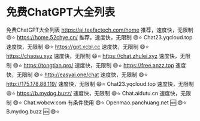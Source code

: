 # 免费ChatGPT大全列表
免费ChatGPT大全列表
https://ai.teefactech.com/home  推荐，速度快，无限制	😄⭐
https://home.52chye.cn/	推荐，速度快，无限制	😄⭐
Chat23.yqcloud.top	速度快，无限制	😄⭐
https://gpt.xcbl.cc	速度快，无限制	😄⭐
https://chaosu.xyz	速度快，无限制	😄⭐
https://chat.zhulei.xyz	速度快，无限制	😄⭐
https://tongtian.pro/	速度快，无限制	😄⭐
https://free.anzz.top	速度快，无限制	😄⭐
http://easyai.one/chat	速度快，无限制	😄⭐
http://175.178.88.119/	速度快，无限制	😄⭐
Chat23.yqcloud.top	速度快，无限制	😄⭐
https://b.mydog.buzz/	速度快，无限制	😄⭐
Chat.aidutu.cn	速度快，无限制	😄⭐
Chat.wobcw.com	有条件使用	😄⭐
Openmao.panchuang.net		🆕 😄⭐
B.mydog.buzz		🆕 😄⭐
